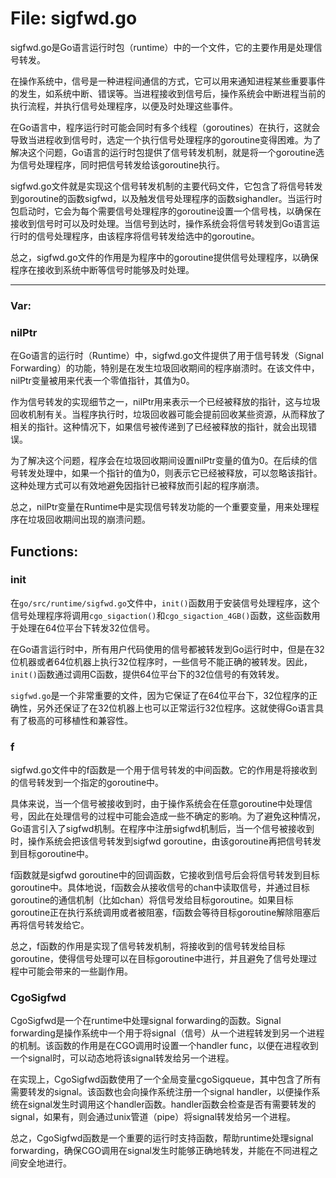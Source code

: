 # File: sigfwd.go

sigfwd.go是Go语言运行时包（runtime）中的一个文件，它的主要作用是处理信号转发。

在操作系统中，信号是一种进程间通信的方式，它可以用来通知进程某些重要事件的发生，如系统中断、错误等。当进程接收到信号后，操作系统会中断进程当前的执行流程，并执行信号处理程序，以便及时处理这些事件。

在Go语言中，程序运行时可能会同时有多个线程（goroutines）在执行，这就会导致当进程收到信号时，选定一个执行信号处理程序的goroutine变得困难。为了解决这个问题，Go语言的运行时包提供了信号转发机制，就是将一个goroutine选为信号处理程序，同时把信号转发给该goroutine执行。

sigfwd.go文件就是实现这个信号转发机制的主要代码文件，它包含了将信号转发到goroutine的函数sigfwd，以及触发信号处理程序的函数sighandler。当运行时包启动时，它会为每个需要信号处理程序的goroutine设置一个信号栈，以确保在接收到信号时可以及时处理。当信号到达时，操作系统会将信号转发到Go语言运行时的信号处理程序，由该程序将信号转发给选中的goroutine。

总之，sigfwd.go文件的作用是为程序中的goroutine提供信号处理程序，以确保程序在接收到系统中断等信号时能够及时处理。




---

### Var:

### nilPtr

在Go语言的运行时（Runtime）中，sigfwd.go文件提供了用于信号转发（Signal Forwarding）的功能，特别是在发生垃圾回收期间的程序崩溃时。在该文件中，nilPtr变量被用来代表一个零值指针，其值为0。

作为信号转发的实现细节之一，nilPtr用来表示一个已经被释放的指针，这与垃圾回收机制有关。当程序执行时，垃圾回收器可能会提前回收某些资源，从而释放了相关的指针。这种情况下，如果信号被传递到了已经被释放的指针，就会出现错误。

为了解决这个问题，程序会在垃圾回收期间设置nilPtr变量的值为0。在后续的信号转发处理中，如果一个指针的值为0，则表示它已经被释放，可以忽略该指针。这种处理方式可以有效地避免因指针已被释放而引起的程序崩溃。

总之，nilPtr变量在Runtime中是实现信号转发功能的一个重要变量，用来处理程序在垃圾回收期间出现的崩溃问题。



## Functions:

### init

在`go/src/runtime/sigfwd.go`文件中，`init()`函数用于安装信号处理程序，这个信号处理程序将调用`cgo_sigaction()`和`cgo_sigaction_4GB()`函数，这些函数用于处理在64位平台下转发32位信号。

在Go语言运行时中，所有用户代码使用的信号都被转发到Go运行时中，但是在32位机器或者64位机器上执行32位程序时，一些信号不能正确的被转发。因此，`init()`函数通过调用C函数，提供64位平台下的32位信号的有效转发。

`sigfwd.go`是一个非常重要的文件，因为它保证了在64位平台下，32位程序的正确性，另外还保证了在32位机器上也可以正常运行32位程序。这就使得Go语言具有了极高的可移植性和兼容性。



### f

sigfwd.go文件中的f函数是一个用于信号转发的中间函数。它的作用是将接收到的信号转发到一个指定的goroutine中。

具体来说，当一个信号被接收到时，由于操作系统会在任意goroutine中处理信号，因此在处理信号的过程中可能会造成一些不确定的影响。为了避免这种情况，Go语言引入了sigfwd机制。在程序中注册sigfwd机制后，当一个信号被接收到时，操作系统会把该信号转发到sigfwd goroutine，由该goroutine再把信号转发到目标goroutine中。

f函数就是sigfwd goroutine中的回调函数，它接收到信号后会将信号转发到目标goroutine中。具体地说，f函数会从接收信号的chan中读取信号，并通过目标goroutine的通信机制（比如chan）将信号发给目标goroutine。如果目标goroutine正在执行系统调用或者被阻塞，f函数会等待目标goroutine解除阻塞后再将信号转发给它。

总之，f函数的作用是实现了信号转发机制，将接收到的信号转发给目标goroutine，使得信号处理可以在目标goroutine中进行，并且避免了信号处理过程中可能会带来的一些副作用。



### CgoSigfwd

CgoSigfwd是一个在runtime中处理signal forwarding的函数。Signal forwarding是操作系统中一个用于将signal（信号）从一个进程转发到另一个进程的机制。该函数的作用是在CGO调用时设置一个handler func，以便在进程收到一个signal时，可以动态地将该signal转发给另一个进程。

在实现上，CgoSigfwd函数使用了一个全局变量cgoSigqueue，其中包含了所有需要转发的signal。该函数也会向操作系统注册一个signal handler，以便操作系统在signal发生时调用这个handler函数。handler函数会检查是否有需要转发的signal，如果有，则会通过unix管道（pipe）将signal转发给另一个进程。

总之，CgoSigfwd函数是一个重要的运行时支持函数，帮助runtime处理signal forwarding，确保CGO调用在signal发生时能够正确地转发，并能在不同进程之间安全地进行。



